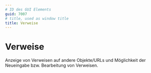 ```yaml
---
# ID des GUI Elements
guid: 7007
# title, used as window title
title: Verweise
---
```


# Verweise

Anzeige von Verweisen auf andere Objekte/URLs und Möglichkeit der Neueingabe bzw. Bearbeitung von Verweisen.

